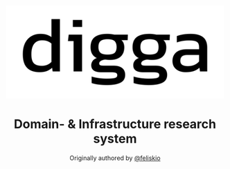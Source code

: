 ![digga](./public/digga.svg)

<h1 align="center">Domain- & Infrastructure research system</h1>
<p align="center">Originally authored by <a href="https://github.com/feliskio/domain-digger" target="_blank">@feliskio</a></p>
